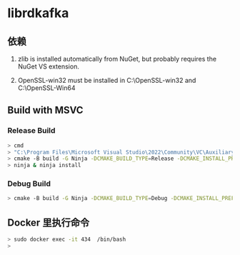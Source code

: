
# librdkafka

## 依赖

1. zlib is installed automatically from NuGet,
   but probably requires the NuGet VS extension.

2. OpenSSL-win32 must be installed in C:\OpenSSL-win32 and C:\OpenSSL-Win64


## Build with MSVC

### Release Build

```bash
> cmd
> "C:\Program Files\Microsoft Visual Studio\2022\Community\VC\Auxiliary\Build\vcvars64.bat"
> cmake -B build -G Ninja -DCMAKE_BUILD_TYPE=Release -DCMAKE_INSTALL_PREFIX=D:\devtools\librdkafka-2.6.0
> ninja & ninja install
```

### Debug Build

```bash
> cmake -B build -G Ninja -DCMAKE_BUILD_TYPE=Debug -DCMAKE_INSTALL_PREFIX=D:\devtools\librdkafka-2.6.0\debug
```


## Docker 里执行命令

```bash
> sudo docker exec -it 434  /bin/bash
>
```
